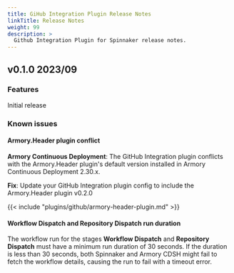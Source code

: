 ```yaml
---
title: GiHub Integration Plugin Release Notes
linkTitle: Release Notes
weight: 99
description: >
  Github Integration Plugin for Spinnaker release notes.
---
```


## v0.1.0 2023/09

### Features

Initial release

### Known issues

#### Armory.Header plugin conflict

**Armory Continuous Deployment**: The GitHub Integration plugin conflicts with the Armory.Header plugin's default version installed in Armory Continuous Deployment 2.30.x. 

**Fix**: Update your GitHub Integration plugin config to include the Armory.Header plugin v0.2.0

{{< include "plugins/github/armory-header-plugin.md" >}}

#### **Workflow Dispatch** and **Repository Dispatch** run duration

The workflow run for the stages **Workflow Dispatch** and **Repository Dispatch** must have a minimum run duration of 30 seconds. If the duration is less than 30 seconds, both Spinnaker and Armory CDSH might fail to fetch the workflow details, causing the run to fail with a timeout error.
